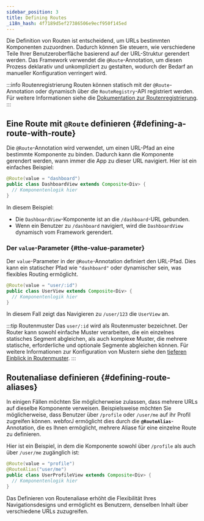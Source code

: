 ```yaml
---
sidebar_position: 3
title: Defining Routes
_i18n_hash: 4f7189d5ef27386506e9ecf950f145ed
---
```

Die Definition von Routen ist entscheidend, um URLs bestimmten Komponenten zuzuordnen. Dadurch können Sie steuern, wie verschiedene Teile Ihrer Benutzeroberfläche basierend auf der URL-Struktur gerendert werden. Das Framework verwendet die `@Route`-Annotation, um diesen Prozess deklarativ und unkompliziert zu gestalten, wodurch der Bedarf an manueller Konfiguration verringert wird.

:::info Routenregistrierung
Routen können statisch mit der `@Route`-Annotation oder dynamisch über die `RouteRegistry`-API registriert werden. Für weitere Informationen siehe die [Dokumentation zur Routenregistrierung](./routes-registration).
:::

## Eine Route mit `@Route` definieren {#defining-a-route-with-route}

Die `@Route`-Annotation wird verwendet, um einen URL-Pfad an eine bestimmte Komponente zu binden. Dadurch kann die Komponente gerendert werden, wann immer die App zu dieser URL navigiert. Hier ist ein einfaches Beispiel:

```java
@Route(value = "dashboard")
public class DashboardView extends Composite<Div> {
  // Komponentenlogik hier
}
```

In diesem Beispiel:
- Die `DashboardView`-Komponente ist an die `/dashboard`-URL gebunden.
- Wenn ein Benutzer zu `/dashboard` navigiert, wird die `DashboardView` dynamisch vom Framework gerendert.

### Der `value`-Parameter {#the-value-parameter}

Der `value`-Parameter in der `@Route`-Annotation definiert den URL-Pfad. Dies kann ein statischer Pfad wie `"dashboard"` oder dynamischer sein, was flexibles Routing ermöglicht.

```java
@Route(value = "user/:id")
public class UserView extends Composite<Div> {
  // Komponentenlogik hier
}
```

In diesem Fall zeigt das Navigieren zu `/user/123` die `UserView` an.

:::tip Routenmuster
Das `user/:id` wird als Routenmuster bezeichnet. Der Router kann sowohl einfache Muster verarbeiten, die ein einzelnes statisches Segment abgleichen, als auch komplexe Muster, die mehrere statische, erforderliche und optionale Segmente abgleichen können. Für weitere Informationen zur Konfiguration von Mustern siehe den [tieferen Einblick in Routenmuster](./route-patterns).
:::

## Routenaliase definieren {#defining-route-aliases}

In einigen Fällen möchten Sie möglicherweise zulassen, dass mehrere URLs auf dieselbe Komponente verweisen. Beispielsweise möchten Sie möglicherweise, dass Benutzer über `/profile` oder `/user/me` auf ihr Profil zugreifen können. webforJ ermöglicht dies durch die **`@RouteAlias`**-Annotation, die es Ihnen ermöglicht, mehrere Aliase für eine einzelne Route zu definieren.

Hier ist ein Beispiel, in dem die Komponente sowohl über `/profile` als auch über `/user/me` zugänglich ist:

```java
@Route(value = "profile")
@RouteAlias("user/me")
public class UserProfileView extends Composite<Div> {
  // Komponentenlogik hier
}
```

Das Definieren von Routenaliase erhöht die Flexibilität Ihres Navigationsdesigns und ermöglicht es Benutzern, denselben Inhalt über verschiedene URLs zuzugreifen.
